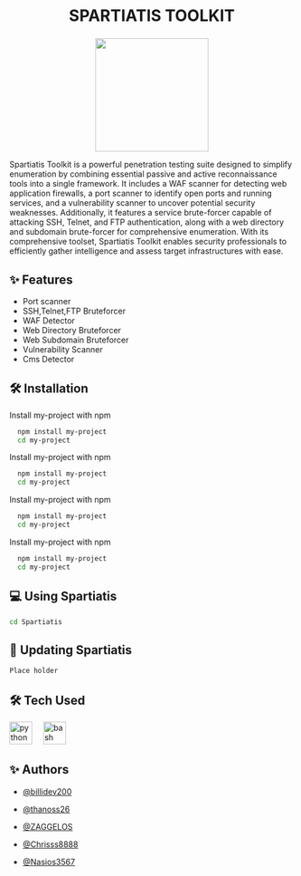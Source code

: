 <h1 align="center">SPARTIATIS TOOLKIT</h1>

###

<div align="center">
  <img height="200" src="https://github.com/billidev200/SpartiatisToolkit/blob/main/ReadmeAssets/SpartiatisLogo.png"  />
</div>

<p>Spartiatis Toolkit is a powerful penetration testing suite designed to simplify enumeration by combining essential passive and active reconnaissance tools into a single framework. It includes a WAF scanner for detecting web application firewalls, a port scanner to identify open ports and running services, and a vulnerability scanner to uncover potential security weaknesses. Additionally, it features a service brute-forcer capable of attacking SSH, Telnet, and FTP authentication, along with a web directory and subdomain brute-forcer for comprehensive enumeration. With its comprehensive toolset, Spartiatis Toolkit enables security professionals to efficiently gather intelligence and assess target infrastructures with ease.</p>

## ✨ Features

- Port scanner
- SSH,Telnet,FTP Bruteforcer
- WAF Detector
- Web Directory Bruteforcer
- Web Subdomain Bruteforcer
- Vulnerability Scanner
- Cms Detector

## 🛠️ Installation

Install my-project with npm

```bash
  npm install my-project
  cd my-project
```
Install my-project with npm

```bash
  npm install my-project
  cd my-project
```
Install my-project with npm

```bash
  npm install my-project
  cd my-project
```
Install my-project with npm

```bash
  npm install my-project
  cd my-project
```

## 💻 Using Spartiatis
```bash
cd Spartiatis
```
## 🔧 Updating Spartiatis
```bash
Place holder
```
## 🛠️ Tech Used


<div align="left">


<img src="https://cdn.jsdelivr.net/gh/devicons/devicon/icons/python/python-original.svg" height="40" alt="python logo" />


<img width="12" />


<img src="https://cdn.jsdelivr.net/gh/devicons/devicon/icons/bash/bash-original.svg" height="40" alt="bash logo" />


</div>





###


## ✨ Authors





- [@billidev200](https://github.com/billidev200)


- [@thanoss26](https://github.com/thanoss26)


- [@ZAGGELOS](https://github.com/ZAGGELOS)


- [@Chrisss8888](https://github.com/Chrisss8888)


- [@Nasios3567](https://github.com/Nasios3567)
